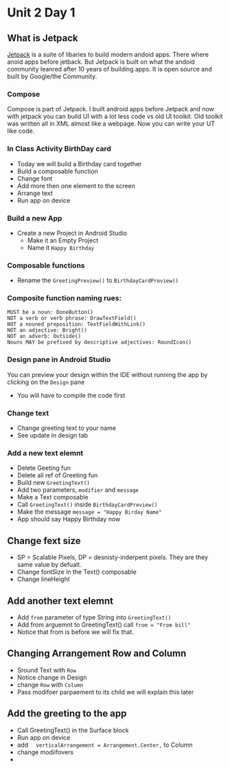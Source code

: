 # Unit 2 Day 1

## What is Jetpack
[Jetpack](https://developer.android.com/jetpack/compose) is a suite of libaries to build modern andoid apps. There where anoid apps before jetback.
But Jetpack is built on what the andoid community leanred after 10 years of building apps. It is
open source and built by Google/the Community.

### Compose
Compose is part of Jetpack. I built android apps before Jetpack and now with jetpack you can build UI
with a lot less code vs old UI toolkit. Old toolkit was written all in XML almost like a webpage.
Now you can write your UT like code.

### In Class Activity BirthDay card
- Today we will build a Birthday card together
- Build a composable function
- Change font
- Add more then one element to the screen
- Arrange text
- Run app on device

### Build a new App
- Create a new Project in Android Studio
    - Make it an Empty Project
    - Name it `Happy Birthday`

### Composable functions
- Rename the `GreetingPreview()` to `BirthdayCardPreview()`

### Composite function naming rues:
    MUST be a noun: DoneButton()
    NOT a verb or verb phrase: DrawTextField()
    NOT a nouned preposition: TextFieldWithLink()
    NOT an adjective: Bright()
    NOT an adverb: Outside()
    Nouns MAY be prefixed by descriptive adjectives: RoundIcon()
### Design pane in Android Studio

You can preview your design within the IDE without running the app by clicking on the `Design` pane
- You will have to compile the code first

### Change text
- Change greeting text to your name
- See update in design tab

### Add a new text elemnt
- Delete Geeting fun
- Delete all ref of Greeting fun
- Build new   `GreetingText()`
- Add two parameters, `modifier` and `message`
- Make a Text composable
- Call `GreetingText()` inside `BirthdayCardPreview()`
- Make the message `message = "Happy Birday Name"`
- App should say Happy Birthday now

## Change fext size
- SP = Scalable Pixels, DP = desnisty-inderpent pixels. They are they same value by defualt.
- Change fontSize in the Text() composable
- Change lineHeight

## Add another text elemnt
- Add `from` parameter of type String into `GreetingText()`
- Add from arguemnt to GreetingText() call `from = "From bill"`
- Notice that from is before we will fix that.

## Changing Arrangement Row and Column
- Sround Text with `Row`
- Notice change in Design
- change `Row` with `Column`
- Pass modifoer parpaement to its child we will explain this later

## Add the greeting to the app
- Call GreetingText() in the Surface block
- Run app on device
- add `  verticalArrangement = Arrangement.Center,` to Column
- change modiifovers
- 